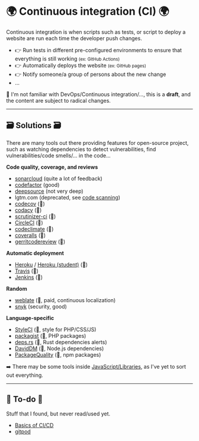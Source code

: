 # 🌍 Continuous integration (CI) 🌍

<div class="row row-cols-md-2"><div>

Continuous integration is when scripts such as tests, or script to deploy a website are run each time the developer push changes.

* 👉 Run tests in different pre-configured environments to ensure that everything is still working <small>(ex: GitHub Actions)</small>
* 👉 Automatically deploys the website <small>(ex: GitHub pages)</small>
* 👉 Notify someone/a group of persons about the new change
* ...
</div><div>

👻 I'm not familiar with DevOps/Continuous integration/..., this is a **draft**, and the content are subject to radical changes.

</div></div>

<hr class="sep-both">

## 🗃️  Solutions  🗃️

<div class="row row-cols-md-2 mt-3"><div>

There are many tools out there providing features for open-source project, such as watching dependencies to detect vulnerabilities, find vulnerabilities/code smells/... in the code...

**Code quality, coverage, and reviews**

* [sonarcloud](https://sonarcloud.io) (quite a lot of feedback)
* [codefactor](https://www.codefactor.io/) (good)
* [deepsource](https://deepsource.io/) (not very deep)
* lgtm.com (deprecated, see [code scanning](https://docs.github.com/en/code-security/code-scanning/automatically-scanning-your-code-for-vulnerabilities-and-errors/about-code-scanning))
* [codecov](https://about.codecov.io/) (👻)
* [codacy](https://www.codacy.com/) (👻)
* [scrutinizer-ci](https://scrutinizer-ci.com/) (👻)
* [CircleCI](https://circleci.com/) (👻)
* [codeclimate](https://codeclimate.com/) (👻)
* [coveralls](https://coveralls.io/) (👻)
* [gerritcodereview](https://www.gerritcodereview.com/index.html) (👻)
</div><div>

**Automatic deployment**

* [Heroku](https://www.heroku.com/home) / [Heroku (student)](https://www.heroku.com/students) (👻)
* [Travis](https://www.travis-ci.com/) (👻)
* [Jenkins](https://www.jenkins.io/) (👻)

**Random**

* [weblate](https://weblate.org/) (👻, paid, continuous localization)
* [snyk](https://snyk.io/) (security, good)

**Language-specific**

* [StyleCI](https://styleci.io/) (👻, style for PHP/CSS/JS)
* [packagist](https://packagist.org/) (👻, PHP packages)
* [deps.rs](https://deps.rs/) (👻, Rust dependencies alerts)
* [DavidDM](https://david-dm.org/) (👻, Node.js dependencies)
* [PackageQuality](https://packagequality.com/) (👻, npm packages)
</div></div>

➡️ There may be some tools inside [JavaScript/Libraries](/programming/web/javascript/libs.md), as I've yet to sort out everything.

<hr class="sep-both">

## 👻 To-do 👻

Stuff that I found, but never read/used yet.

<div class="row row-cols-md-2"><div>

* [Basics of CI/CD](https://levelup.gitconnected.com/basics-of-ci-cd-a98340c60b04)
* [gitpod](https://www.gitpod.io/)
</div><div>
</div></div>